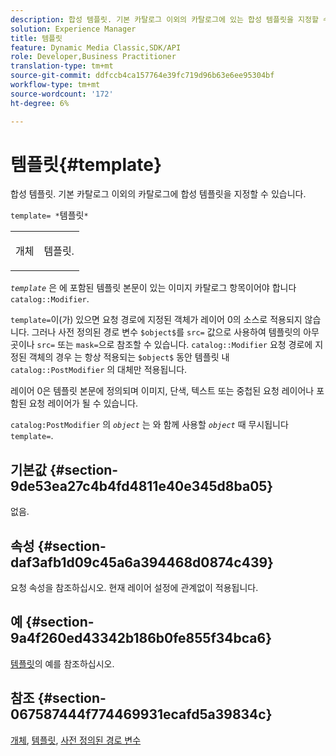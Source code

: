 ```yaml
---
description: 합성 템플릿. 기본 카탈로그 이외의 카탈로그에 있는 합성 템플릿을 지정할 수 있습니다.
solution: Experience Manager
title: 템플릿
feature: Dynamic Media Classic,SDK/API
role: Developer,Business Practitioner
translation-type: tm+mt
source-git-commit: ddfccb4ca157764e39fc719d96b63e6ee95304bf
workflow-type: tm+mt
source-wordcount: '172'
ht-degree: 6%

---
```



# 템플릿{#template}

합성 템플릿. 기본 카탈로그 이외의 카탈로그에 합성 템플릿을 지정할 수 있습니다.

`template= *`템플릿`*`

<table id="simpletable_DEC6F4EB460D453B8F272C98C9C8B7E5"> 
 <tr class="strow"> 
  <td class="stentry"> <p><span class="varname"> 개체</span> </p> </td> 
  <td class="stentry"> <p>템플릿. </p></td> 
 </tr> 
</table>

*`template`* 은 에 포함된 템플릿 본문이 있는 이미지 카탈로그 항목이어야 합니다 `catalog::Modifier`.

`template=`이(가) 있으면 요청 경로에 지정된 객체가 레이어 0의 소스로 적용되지 않습니다. 그러나 사전 정의된 경로 변수 `$object$`를 `src=` 값으로 사용하여 템플릿의 아무 곳이나 `src=` 또는 `mask=`으로 참조할 수 있습니다. `catalog::Modifier` 요청 경로에 지정된 객체의 경우 는 항상 적용되는  `$object$` 동안 템플릿 내 `catalog::PostModifier` 의 대체만 적용됩니다.

레이어 0은 템플릿 본문에 정의되며 이미지, 단색, 텍스트 또는 중첩된 요청 레이어나 포함된 요청 레이어가 될 수 있습니다.

`catalog:PostModifier` 의 *`object`* 는 와 함께 사용할  *`object`* 때 무시됩니다 `template=`.

## 기본값 {#section-9de53ea27c4b4fd4811e40e345d8ba05}

없음.

## 속성 {#section-daf3afb1d09c45a6a394468d0874c439}

요청 속성을 참조하십시오. 현재 레이어 설정에 관계없이 적용됩니다.

## 예 {#section-9a4f260ed43342b186b0fe855f34bca6}

[템플릿](../../../../../is-api/http-ref/image-serving-api-ref/c-http-protocol-reference/c-templates/c-templates.md#concept-3cd2d2adae0e41b2979b9640244d4d3e)의 예를 참조하십시오.

## 참조 {#section-067587444f774469931ecafd5a39834c}

[개체](../../../../../is-api/http-ref/image-serving-api-ref/c-http-protocol-reference/c-data-types/r-object.md#reference-2591bd24548d462782c68d138ef795a0),  [템플릿](../../../../../is-api/http-ref/image-serving-api-ref/c-http-protocol-reference/c-templates/c-templates.md#concept-3cd2d2adae0e41b2979b9640244d4d3e),  [사전 정의된 경로 변수](../../../../../is-api/http-ref/image-serving-api-ref/c-http-protocol-reference/c-syntax-and-features/r-is-http-substitution-variables.md#reference-90dc01aba44940e4acdd0c6476e7aa5a)
